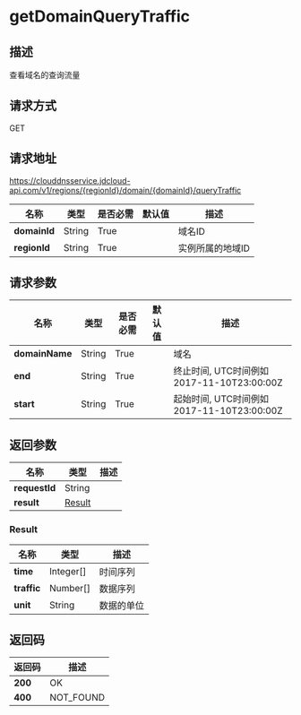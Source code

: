 # getDomainQueryTraffic


## 描述
查看域名的查询流量

## 请求方式
GET

## 请求地址
https://clouddnsservice.jdcloud-api.com/v1/regions/{regionId}/domain/{domainId}/queryTraffic

|名称|类型|是否必需|默认值|描述|
|---|---|---|---|---|
|**domainId**|String|True||域名ID|
|**regionId**|String|True||实例所属的地域ID|

## 请求参数
|名称|类型|是否必需|默认值|描述|
|---|---|---|---|---|
|**domainName**|String|True||域名|
|**end**|String|True||终止时间, UTC时间例如2017-11-10T23:00:00Z|
|**start**|String|True||起始时间, UTC时间例如2017-11-10T23:00:00Z|


## 返回参数
|名称|类型|描述|
|---|---|---|
|**requestId**|String||
|**result**|[Result](##Result)||


### <a name="Result">Result</a>
|名称|类型|描述|
|---|---|---|
|**time**|Integer[]|时间序列|
|**traffic**|Number[]|数据序列|
|**unit**|String|数据的单位|

## 返回码
|返回码|描述|
|---|---|
|**200**|OK|
|**400**|NOT_FOUND|
